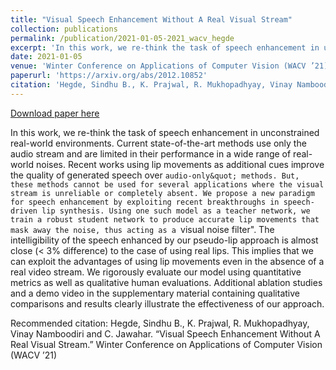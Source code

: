 ```yaml
---
title: "Visual Speech Enhancement Without A Real Visual Stream"
collection: publications
permalink: /publication/2021-01-05-2021_wacv_hegde
excerpt: 'In this work, we re-think the task of speech enhancement in unconstrained real-world environments. Current state-of-the-art methods use only the audio stream and are limited in their performance in a wide range of real-world noises. Recent works using lip movements as additional cues improve the quality of generated speech over ``audio-only&quot; methods. But, these methods cannot be used for several applications where the visual stream is unreliable or completely absent. We propose a new paradigm for speech enhancement by exploiting recent breakthroughs in speech-driven lip synthesis. Using one such model as a teacher network, we train a robust student network to produce accurate lip movements that mask away the noise, thus acting as a ``visual noise filter&quot;. The intelligibility of the speech enhanced by our pseudo-lip approach is almost close (< 3\% difference) to the case of using real lips. This implies that we can exploit the advantages of using lip movements even in the absence of a real video stream. We rigorously evaluate our model using quantitative metrics as well as qualitative human evaluations. Additional ablation studies and a demo video in the supplementary material containing qualitative comparisons and results clearly illustrate the effectiveness of our approach.'
date: 2021-01-05
venue: 'Winter Conference on Applications of Computer Vision (WACV ’21)'
paperurl: 'https://arxiv.org/abs/2012.10852'
citation: 'Hegde, Sindhu B., K. Prajwal, R. Mukhopadhyay, Vinay Namboodiri and C. Jawahar. “Visual Speech Enhancement Without A Real Visual Stream.” Winter Conference on Applications of Computer Vision (WACV ’21)'
---
```


<a href='https://arxiv.org/abs/2012.10852'>Download paper here</a>

In this work, we re-think the task of speech enhancement in unconstrained real-world environments. Current state-of-the-art methods use only the audio stream and are limited in their performance in a wide range of real-world noises. Recent works using lip movements as additional cues improve the quality of generated speech over ``audio-only&quot; methods. But, these methods cannot be used for several applications where the visual stream is unreliable or completely absent. We propose a new paradigm for speech enhancement by exploiting recent breakthroughs in speech-driven lip synthesis. Using one such model as a teacher network, we train a robust student network to produce accurate lip movements that mask away the noise, thus acting as a ``visual noise filter&quot;. The intelligibility of the speech enhanced by our pseudo-lip approach is almost close (< 3\% difference) to the case of using real lips. This implies that we can exploit the advantages of using lip movements even in the absence of a real video stream. We rigorously evaluate our model using quantitative metrics as well as qualitative human evaluations. Additional ablation studies and a demo video in the supplementary material containing qualitative comparisons and results clearly illustrate the effectiveness of our approach.

Recommended citation: Hegde, Sindhu B., K. Prajwal, R. Mukhopadhyay, Vinay Namboodiri and C. Jawahar. “Visual Speech Enhancement Without A Real Visual Stream.” Winter Conference on Applications of Computer Vision (WACV ’21)